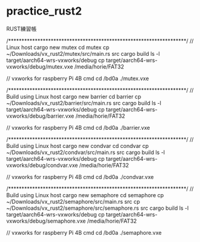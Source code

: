# practice_rust2

RUST練習帳

/*******************************************************************/
// Linux host
cargo new mutex
cd mutex
cp ~/Downloads/vx_rust2/mutex/src/main.rs src
cargo build
ls -l target/aarch64-wrs-vxworks/debug
cp target/aarch64-wrs-vxworks/debug/mutex.vxe /media/horie/FAT32

// vxworks for raspberry Pi 4B
cmd
cd /bd0a
./mutex.vxe

/*******************************************************************/
// Build using Linux host
cargo new barrier
cd barrier
cp ~/Downloads/vx_rust2/barrier/src/main.rs src
cargo build
ls -l target/aarch64-wrs-vxworks/debug
cp target/aarch64-wrs-vxworks/debug/barrier.vxe /media/horie/FAT32

// vxworks for raspberry Pi 4B
cmd
cd /bd0a
./barrier.vxe

/*******************************************************************/
// Build using Linux host
cargo new condvar
cd condvar
cp ~/Downloads/vx_rust2/condvar/src/main.rs src
cargo build
ls -l target/aarch64-wrs-vxworks/debug
cp target/aarch64-wrs-vxworks/debug/condvar.vxe /media/horie/FAT32

// vxworks for raspberry Pi 4B
cmd
cd /bd0a
./condvar.vxe

/*******************************************************************/
// Build using Linux host
cargo new semaphore
cd semaphore
cp ~/Downloads/vx_rust2/semaphore/src/main.rs src
cp ~/Downloads/vx_rust2/semaphore/src/semaphore.rs src
cargo build
ls -l target/aarch64-wrs-vxworks/debug
cp target/aarch64-wrs-vxworks/debug/semaphore.vxe /media/horie/FAT32

// vxworks for raspberry Pi 4B
cmd
cd /bd0a
./semaphore.vxe